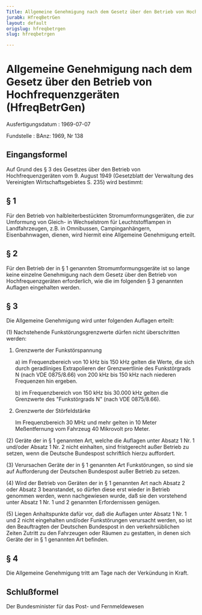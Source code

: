 ```yaml
---
Title: Allgemeine Genehmigung nach dem Gesetz über den Betrieb von Hochfrequenzgeräten
jurabk: HfreqBetrGen
layout: default
origslug: hfreqbetrgen
slug: hfreqbetrgen

---
```


# Allgemeine Genehmigung nach dem Gesetz über den Betrieb von Hochfrequenzgeräten (HfreqBetrGen)

Ausfertigungsdatum
:   1969-07-07

Fundstelle
:   BAnz: 1969, Nr 138



## Eingangsformel

Auf Grund des § 3 des Gesetzes über den Betrieb von Hochfrequenzgeräten vom 9. August 1949 (Gesetzblatt der Verwaltung des Vereinigten Wirtschaftsgebietes S. 235) wird bestimmt:


## § 1

Für den Betrieb von halbleiterbestückten Stromumformungsgeräten, die zur Umformung von Gleich- in Wechselstrom für Leuchtstofflampen in Landfahrzeugen, z.B. in Omnibussen, Campinganhängern, Eisenbahnwagen, dienen, wird hiermit eine Allgemeine Genehmigung erteilt.


## § 2

Für den Betrieb der in § 1 genannten Stromumformungsgeräte ist so lange keine einzelne Genehmigung nach dem Gesetz über den Betrieb von Hochfrequenzgeräten erforderlich, wie die im folgenden § 3 genannten Auflagen eingehalten werden.


## § 3

Die Allgemeine Genehmigung wird unter folgenden Auflagen erteilt:

(1) Nachstehende Funkstörungsgrenzwerte dürfen nicht überschritten werden:

1.  Grenzwerte der Funkstörspannung

    a)  im Frequenzbereich von 10 kHz bis 150 kHz gelten die Werte, die sich durch geradliniges Extrapolieren der Grenzwertlinie des Funkstörgrads N (nach VDE 0875/8.66) von 200 kHz bis 150 kHz nach niederen Frequenzen hin ergeben.


    b)  im Frequenzbereich von 150 kHz bis 30.000 kHz gelten die Grenzwerte des "Funkstörgrads N" (nach VDE 0875/8.66).





2.  Grenzwerte der Störfeldstärke

    Im Frequenzbereich 30 MHz und mehr gelten in 10 Meter Meßentfernung vom Fahrzeug 40 Mikrovolt pro Meter.




(2) Geräte der in § 1 genannten Art, welche die Auflagen unter Absatz 1 Nr. 1 und/oder Absatz 1 Nr. 2 nicht einhalten, sind fristgerecht außer Betrieb zu setzen, wenn die Deutsche Bundespost schriftlich hierzu auffordert.

(3) Verursachen Geräte der in § 1 genannten Art Funkstörungen, so sind sie auf Aufforderung der Deutschen Bundespost außer Betrieb zu setzen.

(4) Wird der Betrieb von Geräten der in § 1 genannten Art nach Absatz 2 oder Absatz 3 beanstandet, so dürfen diese erst wieder in Betrieb genommen werden, wenn nachgewiesen wurde, daß sie den vorstehend unter Absatz 1 Nr. 1 und 2 genannten Erfordernissen genügen.

(5) Liegen Anhaltspunkte dafür vor, daß die Auflagen unter Absatz 1 Nr. 1 und 2 nicht eingehalten und/oder Funkstörungen verursacht werden, so ist den Beauftragten der Deutschen Bundespost in den verkehrsüblichen Zeiten Zutritt zu den Fahrzeugen oder Räumen zu gestatten, in denen sich Geräte der in § 1 genannten Art befinden.


## § 4

Die Allgemeine Genehmigung tritt am Tage nach der Verkündung in Kraft.


## Schlußformel

Der Bundesminister für das Post- und Fernmeldewesen

